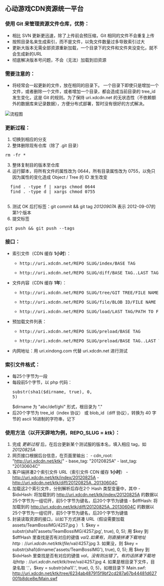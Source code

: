 心动游戏CDN资源统一平台
--------------------------------------------

### 使用 Git 来管理资源文件仓库，优势：

  - 相比 SVN 更新更迅速，除了上传前会预压缩，Git 相同的文件不会重复上传
  - 按照目录名来生成索引，而不是文件，以免文件数量过多导致索引过大
  - 更新大版本无需全部资源重新加载，一个目录下的文件和文件夹没变化，就不会生成新的URL
  - 彻底解决版本号问题，不会（无法）加载到旧资源

### 需要注意的：

  - 将经常会一起更新的文件，放在相同的目录下。 一个目录下即使只是增加一个文件，或者删除一个文件，或者增加一个目录，都会造成当前目录的 tree_id 发生变化，这是 Git 的规则。为了保持 uri.xdcdn.net 的无状态性（不依赖额外的数据库来记录数据），方便分布式部署，暂时没有很好的方式解决。

![流程图](http://img.xdanger.com/xdcdn-uri/flow.jpg)

### 更新过程：

  1. 切换到相应的分支
  2. 整体删除现有仓库（除了 .git 目录）
  <pre>rm -fr *</pre>
  3. 整体复制目的版本至仓库
  4. 运行脚本，将所有文件的属性改为 0644，所有目录属性改为 0755，以免只因为属性的变化造成 Object / Tree 的 ID 发生改变
  <pre>
  find . -type f | xargs chmod 0644
  find . -type d | xargs chmod 0755
  </pre>
  5. 测试 OK 后打标签：git commit && git tag *20120907A* 表示 2012-09-07的第1个版本
  6. 提交标签
  <pre>git push && git push --tags</pre>

### 接口：

  - 索引文件（CDN 缓存 **1小时**）：
    - <pre>http://uri.xdcdn.net/REPO_SLUG/index/BASE_TAG</pre>
    - <pre>http://uri.xdcdn.net/REPO_SLUG/diff/BASE_TAG..LAST_TAG</pre>
  - 文件内容（CDN 缓存 **1年**）：
    - <pre>http://uri.xdcdn.net/REPO_SLUG/tree/GIT_TREE/FILE_NAME</pre>
    - <pre>http://uri.xdcdn.net/REPO_SLUG/file/BLOB_ID/FILE_NAME</pre>
    - <pre>http://uri.xdcdn.net/REPO_SLUG/load/LAST_TAG/PATH_TO_FILE</pre>
  - 预加载文件列表：
    - <pre>http://uri.xdcdn.net/REPO_SLUG/preload/BASE_TAG</pre>
    - <pre>http://uri.xdcdn.net/REPO_SLUG/preload/BASE_TAG..LAST_TAG</pre>
  - 内网地址：用 uri.xindong.com 代替 uri.xdcdn.net 进行测试
  
### 索引文件格式：
  
  - 每25个字节为一段
  - 每段前5个字节，以 php 代码：<pre>substr(sha1($dirname, true), 0, 5)</pre> $dirname 为 "abc/def/ghi" 形式，根目录为 "."
  - 后20个字节为 tree_id（index 协议） 或 blob_id（diff 协议），转换为 40 字节的 ascii 16进制的字符串，记下

### 使用方法（以开天辟地为例，REPO_SLUG = *ktk*）：

  1. 完成 *更新过程* 后，在后台更新某个测试服的版本名，填入相应 tag，如 *20120825A*
  2. 网页接口根据后台信息，在页面里输出：
    - cdn_root: "<http://uri.xdcdn.net/ktk/>"
    - base_tag: "20120825A"
    - last_tag: "20130604C"
  3. 客户端拼凑2个索引文件 URL（索引文件 CDN 缓存 **1小时**）
    - http://uri.xdcdn.net/ktk/index/20120825A
    - http://uri.xdcdn.net/ktk/diff/20120825A..20130604C
  4. 加载这2个索引文件，分别解析后存在2个 Hash 类型变量中，其中
    - $idxHash: 将加载到的 http://uri.xdcdn.net/ktk/index/20120825A 的数据以25个字节为一组切开，前5个字节为键名，后20个字节为键值
    - $dffHash: 将加载到的 http://uri.xdcdn.net/ktk/diff/20120825A..20130604C 的数据以25个字节为一组切开，前5个字节为键名，后20个字节为键值
  5. 封装读取资源的接口，以如下方式拼凑 URL（假设需要加载 assets/TeamBossIMG/4257.jpg ）
    1. $key = substr(sha1('assets/TeamBossIMG/4257.jpg', true), 0, 5); 用 $key 到 $dffHash 里查找是否有对应的键值 $val
    2. 如果有，则直接拼凑下载地址 http://uri.xdcdn.net/ktk/file/$val/4257.jpg
    3. 如果没，则 $key = substr(sha1(dirname('assets/TeamBossIMG'), true), 0, 5); 用 $key 到 $idxHash 里查找是否有对应的键值 $val，没有则出错了，有的话拼凑下载地址 http://uri.xdcdn.net/ktk/tree/$val/4257.jpg
    4. 如果是根目录下文件，目录名取 '.'，$key = substr(sha1('.', true), 0, 5)，如根目录下 Main.swf: <http://uri.xdcdn.net/ktk/tree/6234ab487915f9bf2cd287a67b44481d627001b8dce8e/Main.swf>

